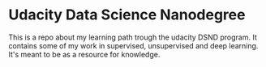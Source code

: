 # Udacity Data Science Nanodegree

This is a repo about my learning path trough the udacity DSND program. It contains some of my work in supervised, unsupervised and deep learning. It's meant to be as a resource for knowledge. 

